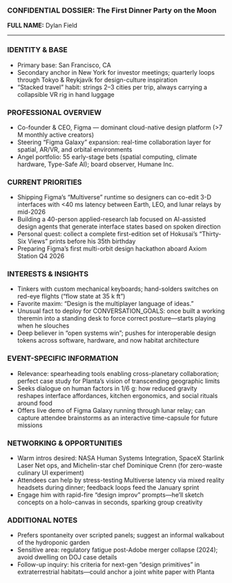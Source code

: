 ### CONFIDENTIAL DOSSIER: The First Dinner Party on the Moon

**FULL NAME:** Dylan Field

---
### IDENTITY & BASE
- Primary base: San Francisco, CA
- Secondary anchor in New York for investor meetings; quarterly loops through Tokyo & Reykjavík for design-culture inspiration
- “Stacked travel” habit: strings 2–3 cities per trip, always carrying a collapsible VR rig in hand luggage

### PROFESSIONAL OVERVIEW
- Co-founder & CEO, Figma — dominant cloud-native design platform (>7 M monthly active creators)
- Steering “Figma Galaxy” expansion: real-time collaboration layer for spatial, AR/VR, and orbital environments
- Angel portfolio: 55 early-stage bets (spatial computing, climate hardware, Type-Safe AI); board observer, Humane Inc.

### CURRENT PRIORITIES
- Shipping Figma’s “Multiverse” runtime so designers can co-edit 3-D interfaces with <40 ms latency between Earth, LEO, and lunar relays by mid-2026
- Building a 40-person applied-research lab focused on AI-assisted design agents that generate interface states based on spoken direction
- Personal quest: collect a complete first-edition set of Hokusai’s “Thirty-Six Views” prints before his 35th birthday
- Preparing Figma’s first multi-orbit design hackathon aboard Axiom Station Q4 2026

### INTERESTS & INSIGHTS
- Tinkers with custom mechanical keyboards; hand-solders switches on red-eye flights (“flow state at 35 k ft”)
- Favorite maxim: “Design is the multiplayer language of ideas.”
- Unusual fact to deploy for CONVERSATION_GOALS: once built a working theremin into a standing desk to force correct posture—starts playing when he slouches
- Deep believer in “open systems win”; pushes for interoperable design tokens across software, hardware, and now habitat architecture

### EVENT-SPECIFIC INFORMATION
- Relevance: spearheading tools enabling cross-planetary collaboration; perfect case study for Planta’s vision of transcending geographic limits
- Seeks dialogue on human factors in 1/6 g: how reduced gravity reshapes interface affordances, kitchen ergonomics, and social rituals around food
- Offers live demo of Figma Galaxy running through lunar relay; can capture attendee brainstorms as an interactive time-capsule for future missions

### NETWORKING & OPPORTUNITIES
- Warm intros desired: NASA Human Systems Integration, SpaceX Starlink Laser Net ops, and Michelin-star chef Dominique Crenn (for zero-waste culinary UI experiment)
- Attendees can help by stress-testing Multiverse latency via mixed reality headsets during dinner; feedback loops feed the January sprint
- Engage him with rapid-fire “design improv” prompts—he’ll sketch concepts on a holo-canvas in seconds, sparking group creativity

### ADDITIONAL NOTES
- Prefers spontaneity over scripted panels; suggest an informal walkabout of the hydroponic garden
- Sensitive area: regulatory fatigue post-Adobe merger collapse (2024); avoid dwelling on DOJ case details
- Follow-up inquiry: his criteria for next-gen “design primitives” in extraterrestrial habitats—could anchor a joint white paper with Planta